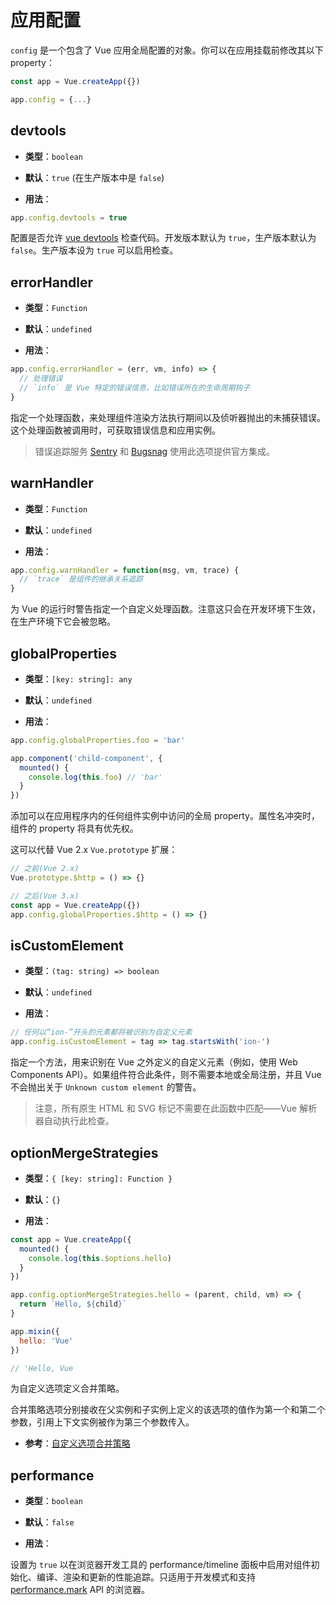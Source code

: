 # 应用配置

`config` 是一个包含了 Vue 应用全局配置的对象。你可以在应用挂载前修改其以下 property：

```js
const app = Vue.createApp({})

app.config = {...}
```

## devtools

- **类型**：`boolean`

- **默认**：`true` (在生产版本中是 `false`)

- **用法**：

```js
app.config.devtools = true
```

配置是否允许 [vue devtools](https://github.com/vuejs/vue-devtools) 检查代码。开发版本默认为 `true`，生产版本默认为 `false`。生产版本设为 `true` 可以启用检查。

## errorHandler

- **类型**：`Function`

- **默认**：`undefined`

- **用法**：

```js
app.config.errorHandler = (err, vm, info) => {
  // 处理错误
  // `info` 是 Vue 特定的错误信息，比如错误所在的生命周期钩子
}
```

指定一个处理函数，来处理组件渲染方法执行期间以及侦听器抛出的未捕获错误。这个处理函数被调用时，可获取错误信息和应用实例。

> 错误追踪服务 [Sentry](https://sentry.io/for/vue/) 和 [Bugsnag](https://docs.bugsnag.com/platforms/browsers/vue/) 使用此选项提供官方集成。

## warnHandler

- **类型**：`Function`

- **默认**：`undefined`

- **用法**：

```js
app.config.warnHandler = function(msg, vm, trace) {
  // `trace` 是组件的继承关系追踪
}
```

为 Vue 的运行时警告指定一个自定义处理函数。注意这只会在开发环境下生效，在生产环境下它会被忽略。

## globalProperties

- **类型**：`[key: string]: any`

- **默认**：`undefined`

- **用法**：

```js
app.config.globalProperties.foo = 'bar'

app.component('child-component', {
  mounted() {
    console.log(this.foo) // 'bar'
  }
})
```

添加可以在应用程序内的任何组件实例中访问的全局 property。属性名冲突时，组件的 property 将具有优先权。

这可以代替 Vue 2.x `Vue.prototype` 扩展：

```js
// 之前(Vue 2.x)
Vue.prototype.$http = () => {}

// 之后(Vue 3.x)
const app = Vue.createApp({})
app.config.globalProperties.$http = () => {}
```

## isCustomElement

- **类型**：`(tag: string) => boolean`

- **默认**：`undefined`

- **用法**：

```js
// 任何以“ion-”开头的元素都将被识别为自定义元素
app.config.isCustomElement = tag => tag.startsWith('ion-')
```

指定一个方法，用来识别在 Vue 之外定义的自定义元素（例如，使用 Web Components API）。如果组件符合此条件，则不需要本地或全局注册，并且 Vue 不会抛出关于 `Unknown custom element` 的警告。

> 注意，所有原生 HTML 和 SVG 标记不需要在此函数中匹配——Vue 解析器自动执行此检查。

## optionMergeStrategies

- **类型**：`{ [key: string]: Function }`

- **默认**：`{}`

- **用法**：

```js
const app = Vue.createApp({
  mounted() {
    console.log(this.$options.hello)
  }
})

app.config.optionMergeStrategies.hello = (parent, child, vm) => {
  return `Hello, ${child}`
}

app.mixin({
  hello: 'Vue'
})

// 'Hello, Vue
```

为自定义选项定义合并策略。

合并策略选项分别接收在父实例和子实例上定义的该选项的值作为第一个和第二个参数，引用上下文实例被作为第三个参数传入。

- **参考**：[自定义选项合并策略](../guide/mixins.html#自定义选项合并策略)

## performance

- **类型**：`boolean`

- **默认**：`false`

- **用法**：

设置为 `true` 以在浏览器开发工具的 performance/timeline 面板中启用对组件初始化、编译、渲染和更新的性能追踪。只适用于开发模式和支持 [performance.mark](https://developer.mozilla.org/en-US/docs/Web/API/Performance/mark) API 的浏览器。
